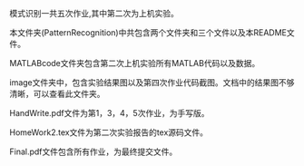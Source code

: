 模式识别一共五次作业,其中第二次为上机实验。

本文件夹(PatternRecognition)中共包含两个文件夹和三个文件以及本README文件。

MATLABcode文件夹包含第二次上机实验所有MATLAB代码以及数据。

image文件夹中，包含实验结果图以及第四次作业代码截图。文档中的结果图不够清晰，可以查看此文件夹。

HandWrite.pdf文件为第1，3，4，5次作业，为手写版。

HomeWork2.tex文件为第二次实验报告的tex源码文件。

Final.pdf文件包含所有作业，为最终提交文件。
